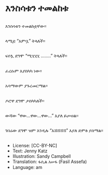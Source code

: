 # እንስሳቱን ተመልከቱ

##
እንስሳቱን ተመልከቷቸው፡፡

##
ላሚቷ “እምቧ” ትላለች፡፡

##
ፍየሏ ደግሞ “ሚሂሂሂ ……..” ትላለች፡፡

##
ፈረሱም እያስካካ ነው፡፡

##
አሳማውም ያጉረመርማል፡፡

##
ዶሮዋ ደግሞ ታስካካለች፡፡

##
ውሻው “ዋው…ዋው…ዋው…” እያለ ይጮሀል፡፡

##
ገበሬው ደግሞ ዝም እንዲሉ “እሽሽሽሽ” እያለ ድምፅ ያሰማል፡፡

##
* License: [CC-BY-NC]
* Text: Jenny Katz
* Illustration: Sandy Campbell
* Translation: ፋሲል አሠፋ (Fasil Assefa)
* Language: am
